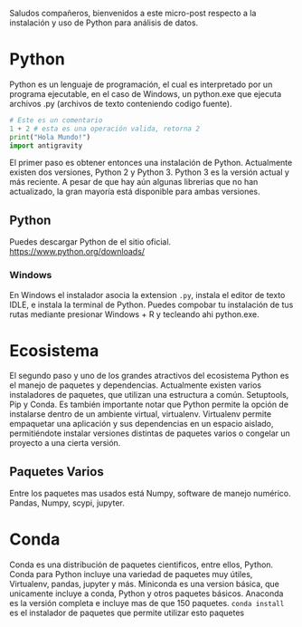 Saludos compañeros, bienvenidos a este micro-post respecto a la instalación y uso de Python para análisis de datos.

# Python
Python es un lenguaje de programación, el cual es interpretado por un programa ejecutable, en el caso de Windows, un python.exe que ejecuta archivos .py (archivos de texto conteniendo codigo fuente).

```python
# Este es un comentario
1 + 2 # esta es una operación valida, retorna 2
print("Hola Mundo!")
import antigravity
```

El primer paso es obtener entonces una instalación de Python. Actualmente existen dos versiones, Python 2 y Python 3. Python 3 es la versión actual y más reciente. A pesar de que hay aún algunas librerias que no han actualizado, la gran mayoría está disponible para ambas versiones.

## Python

Puedes descargar Python de el sitio oficial. https://www.python.org/downloads/

### Windows

En Windows el instalador asocia la extension ```.py```, instala el editor de texto IDLE, e instala la terminal de Python. Puedes compobar tu instalación de tus rutas mediante presionar Windows + R y tecleando ahi python.exe.

# Ecosistema

El segundo paso y uno de los grandes atractivos del ecosistema Python es el manejo de paquetes y dependencias. Actualmente existen varios instaladores de paquetes, que utilizan una estructura a común. Setuptools, Pip y Conda. Es también importante notar que Python permite la opción de instalarse dentro de un ambiente virtual, virtualenv. Virtualenv permite empaquetar una aplicación y sus dependencias en un espacio aislado, permitiéndote instalar versiones distintas de paquetes varios o congelar un proyecto a una cierta versión. 

## Paquetes Varios
Entre los paquetes mas usados está Numpy, software de manejo numérico. Pandas, Numpy, scypi, jupyter.

# Conda

Conda es una distribución de paquetes cientificos, entre ellos, Python. Conda para Python incluye una variedad de paquetes muy útiles, Virtualenv, pandas, jupyter y más. 
Miniconda es una version básica, que unicamente incluye a conda, Python y otros paquetes básicos. Anaconda es la versión completa e incluye mas de que 150 paquetes. `conda install` es el instalador de paquetes que permite utilizar esto paquetes

